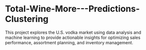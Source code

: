 # Total-Wine-More---Predictions-Clustering
This project explores the U.S. vodka market using data analysis and machine learning to provide actionable insights for optimizing sales performance, assortment planning, and inventory management.
